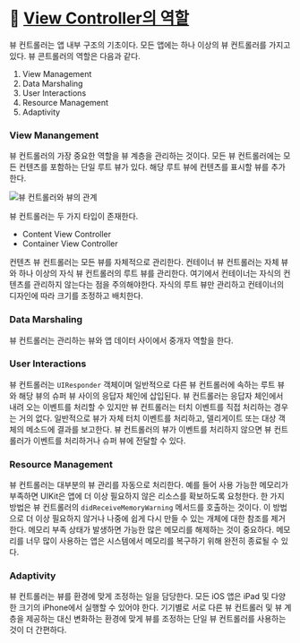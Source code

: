 # 🧩 [View Controller의 역할](https://developer.apple.com/library/archive/featuredarticles/ViewControllerPGforiPhoneOS/index.html#//apple_ref/doc/uid/TP40007457)

뷰 컨트롤러는 앱 내부 구조의 기초이다.  모든 앱에는 하나 이상의 뷰 컨트롤러를 가지고 있다. 뷰 콘트롤러의 역할은 다음과 같다.

1. View Management
2. Data Marshaling
3. User Interactions
4. Resource Management
5. Adaptivity

### View Manangement

뷰 컨트롤러의 가장 중요한 역할을 뷰 계층을 관리하는 것이다. 모든 뷰 컨트롤러에는 모든 컨텐츠를 포함하는 단일 루트 뷰가 있다. 해당 루트 뷰에 컨텐츠를 표시할 뷰를 추가한다.

![뷰 컨트롤러와 뷰의 관계](https://developer.apple.com/library/archive/featuredarticles/ViewControllerPGforiPhoneOS/Art/VCPG_ControllerHierarchy_fig_1-1_2x.png)



뷰 컨트롤러는 두 가지 타입이 존재한다.

- Content View Controller 
- Container View Controller

컨텐츠 뷰 컨트롤러는 모든 뷰를 자체적으로 관리한다. 컨테이너 뷰 컨트롤러는 자체 뷰와 하나 이상의 자식 뷰 컨트롤러의 루트 뷰를 관리한다. 여기에서 컨테이너는 자식의 컨텐츠를 관리하지 않는다는 점을 주의해야한다. 자식의 루트 뷰만 관리하고 컨테이너의 디자인에 따라 크기를 조정하고 배치한다.

### Data Marshaling

뷰 컨트롤러는 관리하는 뷰와 앱 데이터 사이에서 중개자 역할을 한다. 

### User Interactions

뷰 컨트롤러는 `UIResponder` 객체이며 일반적으로 다른 뷰 컨트롤러에 속하는 루트 뷰와 해당 뷰의 슈퍼 뷰 사이의 응답자 체인에 삽입된다. 뷰 컨트롤러는 응답자 체인에서 내려 오는 이벤트를 처리할 수 있지만 뷰 컨트롤러는 터치 이벤트를 직접 처리하는 경우는 거의 없다. 일반적으로 뷰가 자체 터치 이벤트를 처리하고, 델리게이트 또는 대상 객체의 메소드에 결과를 보고한다.  뷰 컨트롤러의 뷰가 이벤트를 처리하지 않으면 뷰 컨트롤러가 이벤트를 처리하거나 슈퍼 뷰에 전달할 수 있다.

### Resource Management

뷰 컨트롤러는 대부분의 뷰 관리를 자동으로 처리한다. 예를 들어 사용 가능한 메모리가 부족하면 UIKit은 앱에 더 이상 필요하지 않은 리소스를 확보하도록 요청한다. 한 가지 방법은 뷰 컨트롤러의 `didReceiveMemoryWarning` 메서드를 호출하는 것이다. 이 방법으로 더 이상 필요하지 않거나 나중에 쉽게 다시 만들 수 있는 개체에 대한 참조를 제거한다. 메모리 부족 상태가 발생하면 가능한 많은 메모리를 해제하는 것이 중요하다. 메모리를 너무 많이 사용하는 앱은 시스템에서 메모리를 복구하기 위해 완전히 종료될 수 있다.

### Adaptivity

뷰 컨트롤러는 뷰를 환경에 맞게 조정하는 일을 담당한다. 모든 iOS 앱은 iPad 및 다양한 크기의 iPhone에서 실행할 수 있어야 한다. 기기별로 서로 다른 뷰 컨트롤러 및 뷰 계층을 제공하는 대신 변화하는 환경에 맞게 뷰를 조정하는 단일 뷰 컨트롤러를 사용하는 것이 더 간편하다.



